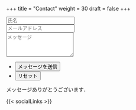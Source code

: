 +++
title = "Contact"
weight = 30
draft = false
+++

<form id="contactform" method="post" action="https://formspree.io/pudding@mail.poyo.info">
	<div class="field half first">
		<input type="text" name="name" id="name" placeholder="氏名"/>
	</div>
	<div class="field half">
		<input type="email" id="email" name="email" placeholder="メールアドレス">
	</div>
	<div class="field">
		<textarea name="message" id="message" rows="4" placeholder="メッセージ"></textarea>
	</div>
	<ul class="actions">
		<li><input type="submit" value="メッセージを送信" class="special" /></li>
		<li><input type="reset" value="リセット" /></li>
	</ul>
	<input type="hidden" name="_next" value="?sent#formspree" />
	<input type="hidden" name="_subject" value="Message arrived" />
	<input type="text" name="_gotcha" style="display:none" />
</form>
<span id="contactformsent">メッセージありがとうございます．</span>

<script>
$(document).ready(function($) { 
    $(function(){
        if (window.location.search == "?sent") {
        	$('#contactform').hide();
        	$('#contactformsent').show();
        } else {
        	$('#contactformsent').hide();
        }
    });
});
</script>


{{< socialLinks >}}
